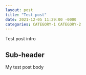 ```yaml
---
layout: post
title: "Test post"
date: 2021-12-05 11:29:00 -0000
categories: CATEGORY-1 CATEGORY-2
---
```

Test post intro
## Sub-header
My test post body
